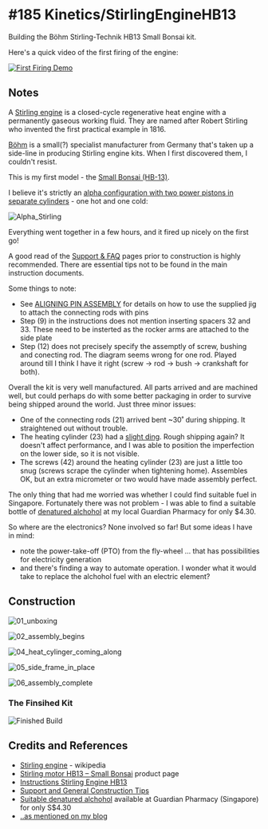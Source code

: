 # #185 Kinetics/StirlingEngineHB13

Building the Böhm Stirling-Technik HB13 Small Bonsai kit.

Here's a quick video of the first firing of the engine:

[![First Firing Demo](http://img.youtube.com/vi/SpzR4BYEarM/0.jpg)](http://www.youtube.com/watch?v=SpzR4BYEarM)

## Notes

A [Stirling engine](https://en.wikipedia.org/wiki/Stirling_engine) is a closed-cycle regenerative heat engine with a permanently gaseous working fluid.
They are named after Robert Stirling who invented the first practical example in 1816.

[Böhm](http://www.en.boehm-stirling.com/about-us.html) is a small(?) specialist manufacturer from Germany that's taken up a side-line in producing Stirling engine kits.
When I first discovered them, I couldn't resist.

This is my first model - the [Small Bonsai (HB-13)](http://www.en.boehm-stirling.com/hb13.html).

I believe it's strictly an [alpha configuration with two power pistons in separate cylinders](https://en.wikipedia.org/wiki/Stirling_engine#Configurations) - one hot and one cold:

![Alpha_Stirling](https://upload.wikimedia.org/wikipedia/commons/c/cc/Alpha_Stirling.gif)

Everything went together in a few hours, and it fired up nicely on the first go!

A good read of the [Support & FAQ](http://www.en.boehm-stirling.com/support.html) pages prior to construction is highly recommended.
There are essential tips not to be found in the main instruction documents.

Some things to note:
* See [ALIGNING PIN ASSEMBLY](http://www.en.boehm-stirling.com/support.html#passstiftmontage) for details on how to use the supplied jig to attach the connecting rods with pins
* Step (9) in the instructions does not mention inserting spacers 32 and 33. These need to be insterted as the rocker arms are attached to the side plate
* Step (12) does not precisely specify the assemptly of screw, bushing and conecting rod. The diagram seems wrong for one rod. Played around till I think I have it right (screw -> rod -> bush -> crankshaft for both).

Overall the kit is very well manufactured. All parts arrived and are machined well, but could perhaps do with some better packaging in order to survive being shipped around the world. Just three minor issues:
* One of the connecting rods (21) arrived bent ~30˚ during shipping. It straightened out without trouble.
* The heating cylinder (23) had a [slight ding](./assets/03_shipped_with_a_ding.jpg?raw=true). Rough shipping again? It doesn't affect performance, and I was able to position the imperfection on the lower side, so it is not visible.
* The screws (42) around the heating cylinder (23) are just a little too snug (screws scrape the cylinder when tightening home). Assembles OK, but an extra micrometer or two would have made assembly perfect.

The only thing that had me worried was whether I could find suitable fuel in Singapore. Fortunately there was not problem - I was able to find a suitable bottle of [denatured alchohol](http://www.guardian.com.sg/denatured-alcohol-120ml/p/158504) at my local Guardian Pharmacy for only $4.30.

So where are the electronics? None involved so far! But some ideas I have in mind:
* note the power-take-off (PTO) from the fly-wheel ... that has possibilities for electricity generation
* and there's finding a way to automate operation. I wonder what it would take to replace the alchohol fuel with an electric element?

## Construction

![01_unboxing](./assets/01_unboxing.jpg?raw=true)

![02_assembly_begins](./assets/02_assembly_begins.jpg?raw=true)

![04_heat_cylinger_coming_along](./assets/04_heat_cylinger_coming_along.jpg?raw=true)

![05_side_frame_in_place](./assets/05_side_frame_in_place.jpg?raw=true)

![06_assembly_complete](./assets/06_assembly_complete.jpg?raw=true)

### The Finsihed Kit

![Finished Build](./assets/StirlingEngineHB13_build.jpg?raw=true)

## Credits and References
* [Stirling engine](https://en.wikipedia.org/wiki/Stirling_engine) - wikipedia
* [Stirling motor HB13 – Small Bonsai](http://www.en.boehm-stirling.com/hb13.html) product page
* [Instructions Stirling Engine HB13](http://www.en.boehm-stirling.com/support.html?file=tl_files/stirling-technik.de/manuals/en/Anleitung%20HB13%20E%2024042015.doc)
* [Support and General Construction Tips](http://www.en.boehm-stirling.com/support.html)
* [Suitable denatured alchohol](http://www.guardian.com.sg/denatured-alcohol-120ml/p/158504) available at Guardian Pharmacy (Singapore) for only S$4.30
* [..as mentioned on my blog](http://blog.tardate.com/2016/02/littlearduinoprojects185-building-bohm.html)

